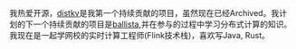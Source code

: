 我热爱开源，[distkv](https://github.com/distkv-project/distkv)是我第一个持续贡献的项目，虽然现在已经Archived。我计划的下一个持续贡献的项目是[ballista](https://github.com/ballista-compute/ballista),并在参与的过程中学习分布式计算的知识。我现在是一起学网校的实时计算工程师(Flink技术栈)，喜欢写Java, Rust。

<!--### Hi there 👋-->

<!--
**meijies/meijies** is a ✨ _special_ ✨ repository because its `README.md` (this file) appears on your GitHub profile.

Here are some ideas to get you started:

- 🔭 I’m currently working on ...
- 🌱 I’m currently learning ...
- 👯 I’m looking to collaborate on ...
- 🤔 I’m looking for help with ...
- 💬 Ask me about ...
- 📫 How to reach me: ...
- 😄 Pronouns: ...
- ⚡ Fun fact: ...
-->


